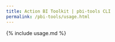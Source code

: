 ```yaml
---
title: Action BI Toolkit | pbi-tools CLI
permalink: /pbi-tools/usage.html
---
```

{% include usage.md %}
